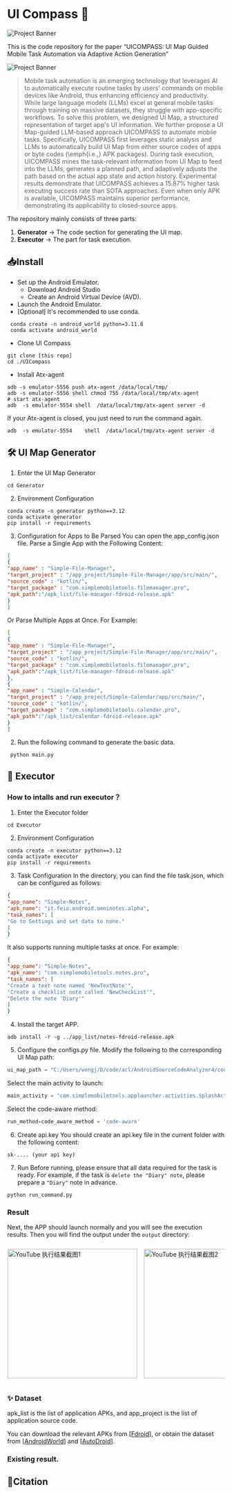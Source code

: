 
# UI Compass 🧭

![Project Banner](./images/logo.jpg) 

This is the code repository for the paper  “UICOMPASS: UI Map Guided Mobile Task Automation via Adaptive Action Generation”


![Project Banner](./images/overview.jpg) <!-- overview -->

> Mobile task automation is an emerging technology that leverages AI to automatically execute routine tasks by users' commands on mobile devices like Android, thus enhancing efficiency and productivity. 
While large language models (LLMs) excel at general mobile tasks through training on massive datasets, they struggle with app-specific workflows. 
To solve this problem, we designed UI Map, a structured representation of target app's UI information.
We further propose a UI Map-guided LLM-based approach UICOMPASS to automate mobile tasks.
Specifically, UICOMPASS first leverages static analysis and LLMs to automatically build UI Map from either source codes of apps or byte codes (\emph{i.e.,} APK packages).
During task execution, UICOMPASS mines the task-relevant information from UI Map to feed into the LLMs, generates a planned path, and adaptively adjusts the path based on the actual app state and action history.
Experimental results demonstrate that UICOMPASS achieves a 15.87\% higher task executing success rate than SOTA approaches.
Even when only APK is available, UICOMPASS maintains superior performance, demonstrating its applicability to closed-source apps.


The repository mainly consists of three parts:  

1. **Generator** → The code section for generating the UI map.
2. **Executor** → The part for task execution.  


## 📥Install 

+ Set up the Android Emulator.
    +   Download Android Studio
    +   Create an Android Virtual Device (AVD).
+  Launch the Android Emulator.
+ [Optional] It's recommended to use conda.

```shell
 conda create -n android_world python=3.11.8
 conda activate android_world
```

+ Clone UI Compass

```shell
git clone [this repo]
cd ./UICompass
```

+ Install Atx-agent
```shell
adb -s emulator-5556 push atx-agent /data/local/tmp/
adb -s emulator-5556 shell chmod 755 /data/local/tmp/atx-agent
# start atx-agent
adb  -s emulator-5554 shell  /data/local/tmp/atx-agent server -d
```
If your Atx-agent is closed, you just need to run the command again.
```shell
adb  -s emulator-5554    shell  /data/local/tmp/atx-agent server -d
```

## 🛠️ UI Map Generator
1. Enter the UI Map Generator
```shell
cd Generator
```

2. Environment Configuration
```shell
conda create -n generator python==3.12
conda activate generator
pip install -r requirements
```

3. Configuration for Apps to Be Parsed
You can open the app_config.json file.
Parse a Single App with the Following Content:
```json
[
{
"app_name" : "Simple-File-Manager",
"target_project" : "/app_project/Simple-File-Manager/app/src/main/",
"source_code" : "kotlin/",
"target_package" : "com.simplemobiletools.filemanager.pro",
"apk_path":"/apk_list/file-manager-fdroid-release.apk"
}
]
```
Or Parse Multiple Apps at Once. For Example:
```json
[
{
"app_name" : "Simple-File-Manager",
"target_project" : "/app_project/Simple-File-Manager/app/src/main/",
"source_code" : "kotlin/",
"target_package" : "com.simplemobiletools.filemanager.pro",
"apk_path":"/apk_list/file-manager-fdroid-release.apk"
},
{
"app_name" : "Simple-Calendar",
"target_project" : "/app_project/Simple-Calendar/app/src/main/",
"source_code" : "kotlin/",
"target_package" : "com.simplemobiletools.calendar.pro",
"apk_path":"/apk_list/calendar-fdroid-release.apk"
}
]
```


2. Run the following command to generate the basic data.  
```shell
 python main.py
```



## 🤖 Executor
### How to intalls and run executor？
1. Enter the Executor folder
```shell
cd Executor
```

2. Environment Configuration
```shell
conda create -n executor python==3.12
conda activate executor
pip install -r requirements
```

3. Task Configuration
In the directory, you can find the file task.json, which can be configured as follows:
```json
{
"app_name": "Simple-Notes",
"apk_name": "it.feio.android.omninotes.alpha",
"task_names": [
"Go to Settings and set data to none."
]
}
```

It also supports running multiple tasks at once. For example:
```json
{
"app_name": "Simple-Notes",
"apk_name": "com.simplemobiletools.notes.pro",
"task_names": [
"Create a text note named 'NewTextNote'",
"Create a checklist note called 'NewCheckList'",
"Delete the note 'Diary'"
]
}
```

4. Install the target APP.
```shell
adb install -r -g ../app_list/notes-fdroid-release.apk 
```


5. Configure the configs.py file.
Modify the following to the corresponding UI Map path:
```python
ui_map_path = "C:/Users/wongj/D/code/acl/AndroidSourceCodeAnalyzer4/code_maps/YouTube.json"
```
Select the main activity to launch:
```python
main_activity = "com.simplemobiletools.applauncher.activities.SplashActivity"
```

Select the code-aware method:
```python
run_method=code_aware_method = 'code-aware'
```
6. Create api.key
You should create an api.key file in the current folder with the following content:
```
sk-.... (your api key)
```
7. Run 
Before running, please ensure that all data required for the task is ready. For example, if the task is `delete the "Diary" note`, please prepare a `"Diary"` note in advance.


```shell 
python run_command.py
```

### Result

Next, the APP should launch normally and you will see the execution results. Then you will find the output under the `output` directory:

<!-- 横向滑动展示 output 目录下的图片 -->
<div style="overflow-x: auto; white-space: nowrap; padding: 10px 0;">
  <!-- 每张图片用 img 标签引入，调整 width 控制图片大小，保持统一尺寸更美观 -->
  <img src=".\Guardian2\output\code-aware\com_google_android_youtube\Change_the_location_to_United_Kingdom\0.png" alt="YouTube 执行结果截图1" style="width: 300px; height: auto; margin-right: 10px; border: 1px solid #eee;">
  <img src=".\Guardian2\output\code-aware\com_google_android_youtube\Change_the_location_to_United_Kingdom\1.png" alt="YouTube 执行结果截图2" style="width: 300px; height: auto; margin-right: 10px; border: 1px solid #eee;">
  <img src=".\Guardian2\output\code-aware\com_google_android_youtube\Change_the_location_to_United_Kingdom\2.png" alt="YouTube 执行结果截图3" style="width: 300px; height: auto; margin-right: 10px; border: 1px solid #eee;">
<img src=".\Guardian2\output\code-aware\com_google_android_youtube\Change_the_location_to_United_Kingdom\3.png" alt="YouTube 执行结果截图3" style="width: 300px; height: auto; margin-right: 10px; border: 1px solid #eee;">
<img src=".\Guardian2\output\code-aware\com_google_android_youtube\Change_the_location_to_United_Kingdom\4.png" alt="YouTube 执行结果截图3" style="width: 300px; height: auto; margin-right: 10px; border: 1px solid #eee;">
</div>


### ✨ Dataset
apk_list is the list of application APKs, and app_project is the list of application source code.

You can download the relevant APKs from  [[Fdroid](https://f-droid.org/en/)], or obtain the dataset from [[AndroidWorld](https://github.com/google-research/android_world)] and [[AutoDroid](https://github.com/MobileLLM/AutoDroid.git)].



### Existing result.


## 📝Citation



